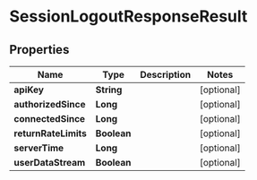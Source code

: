 

# SessionLogoutResponseResult


## Properties

| Name | Type | Description | Notes |
|------------ | ------------- | ------------- | -------------|
|**apiKey** | **String** |  |  [optional] |
|**authorizedSince** | **Long** |  |  [optional] |
|**connectedSince** | **Long** |  |  [optional] |
|**returnRateLimits** | **Boolean** |  |  [optional] |
|**serverTime** | **Long** |  |  [optional] |
|**userDataStream** | **Boolean** |  |  [optional] |



